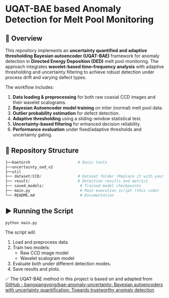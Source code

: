 # UQAT-BAE based Anomaly Detection for Melt Pool Monitoring

## 📌 Overview

This repository implements an **uncertainty quantified and adaptive thresholding Bayesian autoencoder (UQAT-BAE)** framework for anomaly detection in **Directed Energy Deposition (DED)** melt pool monitoring. The approach integrates **wavelet-based time–frequency analysis** with adaptive thresholding and uncertainty filtering to achieve robust detection under process drift and varying defect types.

The workflow includes:

1. **Data loading & preprocessing** for both raw coaxial CCD images and their wavelet scalograms.
2. **Bayesian Autoencoder model training** on inlier (normal) melt pool data.
3. **Outlier probability estimation** for defect detection.
4. **Adaptive thresholding** using a sliding-window statistical test.
5. **Uncertainty-based filtering** for enhanced decision reliability.
6. **Performance evaluation** under fixed/adaptive thresholds and uncertainty gating.

## 📂 Repository Structure

```python
├──baetorch                     # Basic tools
├──uncertainty_ood_v2
├──util
├── dataset/CCD/                # Dataset folder (Replace it with your dataset)
├── result/                     # Detection results and metrics
├── saved_models/                # Trained model checkpoints
├── main.py                      # Main execution script (this code)
└── README.md                    # Documentation
```

## ▶️ Running the Script

```
python main.py
```

The script will:

1. Load and preprocess data.
2. Train two models:
   - Raw CCD image model
   - Wavelet scalogram model
3. Evaluate both under different detection modes.
4. Save results and plots.

✅ The UQAT-BAE method in this project is based on and adapted from [GitHub - bangxiangyong/bae-anomaly-uncertainty: Bayesian autoencoders with uncertainty quantification: Towards trustworthy anomaly detection](https://github.com/bangxiangyong/bae-anomaly-uncertainty)